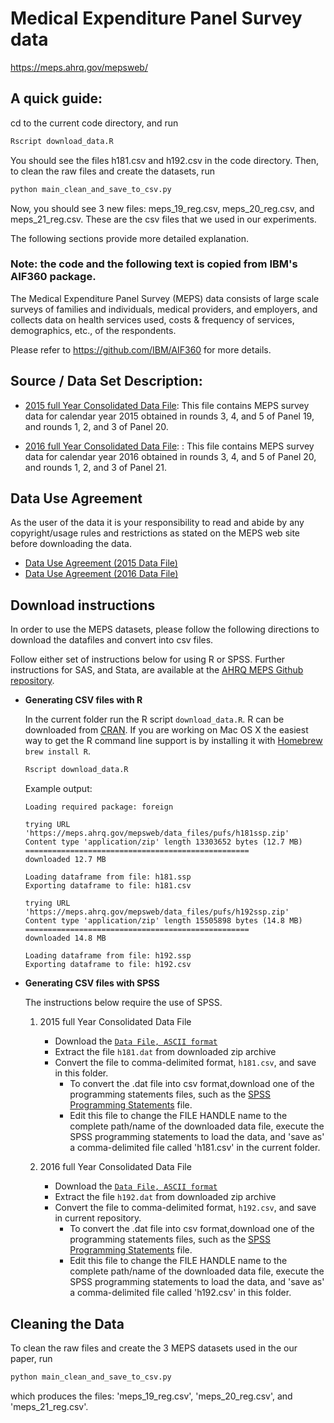 # Medical Expenditure Panel Survey data
<https://meps.ahrq.gov/mepsweb/>

## A quick guide:

cd to the current code directory, and run

```Bash
Rscript download_data.R
```

You should see the files h181.csv and h192.csv in the code directory. Then, to clean the raw files and create the datasets, run

```Bash
python main_clean_and_save_to_csv.py
```

Now, you should see 3 new files: meps_19_reg.csv, meps_20_reg.csv, and meps_21_reg.csv. These are the csv files that we used in our experiments.

The following sections provide more detailed explanation.

### Note: the code and the following text is copied from IBM's AIF360 package.

The Medical Expenditure Panel Survey (MEPS) data consists of large scale surveys of families and individuals, medical providers, and employers, and collects data on health services used, costs & frequency of services, demographics, etc., of the respondents.

Please refer to https://github.com/IBM/AIF360 for more details.

## Source / Data Set Description:


* [2015 full Year Consolidated Data File](https://meps.ahrq.gov/mepsweb/data_stats/download_data_files_detail.jsp?cboPufNumber=HC-181): This file contains MEPS survey data for calendar year 2015 obtained in rounds 3, 4, and 5 of Panel 19, and rounds 1, 2, and 3 of Panel 20.

* [2016 full Year Consolidated Data File](https://meps.ahrq.gov/mepsweb/data_stats/download_data_files_detail.jsp?cboPufNumber=HC-192): : This file contains MEPS survey data for calendar year 2016 obtained in rounds 3, 4, and 5 of Panel 20, and rounds 1, 2, and 3 of Panel 21.


## Data Use Agreement

As the user of the data it is your responsibility to read and abide by any copyright/usage rules and restrictions as
stated on the MEPS web site before downloading the data.

- [Data Use Agreement (2015 Data File)](https://meps.ahrq.gov/data_stats/download_data/pufs/h181/h181doc.shtml#Data)
- [Data Use Agreement (2016 Data File)](https://meps.ahrq.gov/data_stats/download_data/pufs/h192/h192doc.shtml#DataA)


## Download instructions

In order to use the MEPS datasets, please follow the following directions to download the datafiles and convert into csv files.

Follow either set of instructions below for using R or SPSS. Further instructions for SAS, and Stata, are available at
the [AHRQ MEPS Github repository](https://github.com/HHS-AHRQ/MEPS).

 - **Generating CSV files with R**

    In the current folder run the R script `download_data.R`. R can be downloaded from [CRAN](https://cran.r-project.org).
    If you are working on Mac OS X the easiest way to get the R command line support is by installing it with
    [Homebrew](https://brew.sh/) `brew install R`.

    ```Bash
    Rscript download_data.R
    ```

    Example output:

    ```
    Loading required package: foreign

    trying URL 'https://meps.ahrq.gov/mepsweb/data_files/pufs/h181ssp.zip'
    Content type 'application/zip' length 13303652 bytes (12.7 MB)
    ==================================================
    downloaded 12.7 MB

    Loading dataframe from file: h181.ssp
    Exporting dataframe to file: h181.csv

    trying URL 'https://meps.ahrq.gov/mepsweb/data_files/pufs/h192ssp.zip'
    Content type 'application/zip' length 15505898 bytes (14.8 MB)
    ==================================================
    downloaded 14.8 MB

    Loading dataframe from file: h192.ssp
    Exporting dataframe to file: h192.csv
    ```

 - **Generating CSV files with SPSS**

    The instructions below require the use of SPSS.

    1. 2015 full Year Consolidated Data File
        * Download the [`Data File, ASCII format`](https://meps.ahrq.gov/mepsweb/data_files/pufs/h181dat.zip)
        * Extract the file `h181.dat` from downloaded zip archive
        * Convert the file to comma-delimited format, `h181.csv`, and save in this folder.
            * To convert the .dat file into csv format,download one of the programming statements files, such as the [SPSS Programming Statements](https://meps.ahrq.gov/mepsweb/data_stats/download_data/pufs/h181/h181spu.txt) file.
            * Edit this file to change the FILE HANDLE name to the complete path/name of the downloaded data file, execute the SPSS programming statements to load the data, and 'save as' a comma-delimited file called 'h181.csv' in the current folder.

    2. 2016 full Year Consolidated Data File
        * Download the [`Data File, ASCII format`](https://meps.ahrq.gov/mepsweb/data_files/pufs/h192dat.zip)
        * Extract the file `h192.dat` from downloaded zip archive
        * Convert the file to comma-delimited format, `h192.csv`, and save in current repository.
            * To convert the .dat file into csv format,download one of the programming statements files, such as the [SPSS Programming Statements](https://meps.ahrq.gov/mepsweb/data_stats/download_data/pufs/h192/h192spu.txt) file.
            * Edit this file to change the FILE HANDLE name to the complete path/name of the downloaded data file, execute the SPSS programming statements to load the data, and 'save as' a comma-delimited file called 'h192.csv' in this folder.

## Cleaning the Data

To clean the raw files and create the 3 MEPS datasets used in the our paper, run

```Bash
python main_clean_and_save_to_csv.py
```

which produces the files: 'meps_19_reg.csv', 'meps_20_reg.csv', and 'meps_21_reg.csv'.
